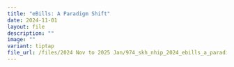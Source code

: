 ```yaml
---
title: "eBills: A Paradigm Shift"
date: 2024-11-01
layout: file
description: ""
image: ""
variant: tiptap
file_url: /files/2024 Nov to 2025 Jan/974_skh_nhip_2024_ebills_a_paradigm_shift.pdf
---
```

